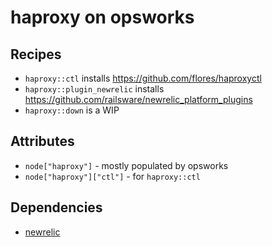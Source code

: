 # haproxy on opsworks

## Recipes

 * `haproxy::ctl` installs https://github.com/flores/haproxyctl
 * `haproxy::plugin_newrelic` installs https://github.com/railsware/newrelic_platform_plugins
 * `haproxy::down` is a WIP

## Attributes

 * `node["haproxy"]` - mostly populated by opsworks
 * `node["haproxy"]["ctl"]` - for `haproxy::ctl`

## Dependencies

 * [newrelic](https://github.com/till/easybib-cookbooks/tree/master/newrelic)
